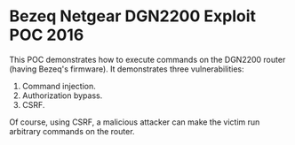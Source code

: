 Bezeq Netgear DGN2200 Exploit POC 2016
======================================
This POC demonstrates how to execute commands on the DGN2200 router (having Bezeq's firmware).
It demonstrates three vulnerabilities:
1. Command injection.
2. Authorization bypass.
3. CSRF.

Of course, using CSRF, a malicious attacker can make the victim run arbitrary commands on the router.

